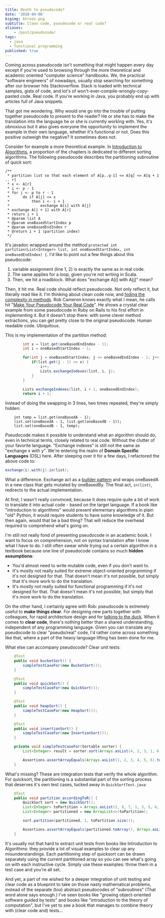 ```yaml
---
title: Death to pseudocode?
date: '2018-04-06'
bigimg: btrees.png
subtitle: Clean code, pseudocode or real code?
aliases:
    - /post/pseudocode/
tags:
  - java
  - functional programming
published: true
---
```


Coming across pseudocode isn't something that might happen every day except if you're used to browsing through the more theoretical and academic oriented "computer science" handbooks. We, the practical "software engineers" of nowadays, usually stop searching for something after our browser hits Stackoverflow. Stack is loaded with technical samples, gists of code, and lot's of won't-ever-compile-wrongly-copy-pasted code. Real code. If you're working in Java, you probably end up with articles full of Java snippets. 

That got me wondering. Why would one go into the trouble of putting together pseudocode to present to the reader? He or she has to make the translation into the language he or she is currently working with. Yes, it's obnoxious but it also gives everyone the opportunity to implement the example in their own language, whether it's functional or not. Does this positive outweigh the negative? It sometimes does not.

Consider for example a more theoretical example. In [Introduction to Algorithms](https://www.goodreads.com/book/show/108986.Introduction_to_Algorithms?ac=1), a proportion of the chapters is dedicated to different sorting algorithms. The following pseudocode describes the partitioning subroutine of quick sort:

    /**
     * partition list so that each element of A[p..q-1] <= A[q] <= A[q + 1 .. r]
     * x <- A[r]
     * i <- p - 1
     * for j <- p to r - 1
     *      do if A[j] <= x
     *          then i <- i + 1
     *              exchange A[i] with A[j]
     * exchange A[i + 1] with A[r]
     * return i + 1
     * @param list A
     * @param oneBasedStartIndex p
     * @param oneBasedEndIndex r
     * @return i + 1 (partition index)
     */

It's javadoc wrapped around the method `protected int partition(List<Integer> list, int oneBasedStartIndex, int oneBasedEndIndex) {`. I'd like to point out a few things about this pseudocode:

1. variable assignment (line 1, 2) is exactly the same as in real code.
2. The same applies for a loop, given you're not writing in Scala.
3. Then, we hit a roadblock. What does "exchange A[i] with A[j]" mean?

Then, it hit me. Real code should reflect pseudocode. Not only reflect it, but literally read like it. I'm thinking about clean code now, and [hiding the complexity in methods](/post/hiding-complexity/). Rob Cameron knows exactly what I mean, he calls hit "[Make Your Pseudocode Your Real Code](https://dev.to/cannikin/make-your-pseudocode-your-real-code-96n)". He shows a crystal clear example from some pseudocode in Ruby on Rails to his first effort in implementing it. But it doesn't stop there: with some clever method extractions, you can get pretty close to the original pseudocode. Human readable code. Ubiquitous. 

This is my implementation of the partition method:

```java
        int x = list.get(oneBasedEndIndex - 1);
        int i = oneBasedStartIndex - 1;

        for(int j = oneBasedStartIndex; j <= oneBasedEndIndex - 1; j++) {
            if(list.get(j - 1) <= x) {
                i++;
                Lists.exchangeIndexes(list, i, j);
            }
        }

        Lists.exchangeIndexes(list, i + 1, oneBasedEndIndex);
        return i + 1;
```

Instead of doing the swapping in 3 lines, two times repeated, they're simply hidden:

        int temp = list.get(oneBasedA - 1);
        list.set(oneBasedA - 1, list.get(oneBasedB - 1));
        list.set(oneBasedB - 1, temp);

Pseudocode makes it possible to understand what an algorithm should do, even in technical terms, closely related to real code. Without the clutter of your favorite language. "Exchange indexes" is still not the same as "exchange x with y". We're entering the realm of **Domain Specific Languages** (DSL) here. After sleeping over it for a few days, I refactored the above code to:

```java 
exchange(i).with(j).in(list);
```

What a difference. Exchange act as a [builder pattern](/post/builders-dsl) and wraps oneBasedA in a new class that gets mutated by oneBasedBy. The final act, `in(list)`, redirects to the actual implementation. 

At first, I wasn't really convinced, because it does require quite a bit of work to translate it into actual code - based on the target language. If a book like "introduction to algorithms" would present elementary algorithms in plain "old" Python, it would require students to have some knowledge of it. But then again, would that be a bad thing? That will reduce the overhead required to comprehend what's going on. 

I'm still not really fond of presenting pseudocode in an academic book. I want to focus on comprehension, not on syntax translation after I know what I have to do. I still often swear while trying out a certain algorithm in a textbook because one line of pseudocode contains so much **hidden assumptions**:

- You'd almost need to write mutable code, even if you don't want to.
- It's mostly not really suited for extreme object-oriented programming if it's not designed for that. That doesn't mean it's not possible, but simply that it's more work to do the translation. 
- It's mostly not really suited for functional programming if it's not designed for that. That doesn't mean it's not possible, but simply that it's more work to do the translation. 

On the other hand, I certainly agree with Rob: pseudocode is extremely useful to **make things clear**. For designing new parts together with colleagues, for rapid architecture design and for [talking to the duck](/post/serendipitous-creativity/). When it comes to **clear code**, there's nothing better than a shared understanding, independent of any programming language. Given you can translate any pseudocode to clear "pseudo/real" code, I'd rather come across something like that, where a part of the heavy language lifting has been done for me. 

What else can accompany pseudocode? Clear unit tests:

```java
    @Test
    public void bucketSort() {
        simpleTestCaseFor(new BucketSort());
    }

    @Test
    public void quickSort() {
        simpleTestCaseFor(new QuickSort());
    }

    @Test
    public void heapSort() {
        simpleTestCaseFor(new HeapSort());
    }

    @Test
    public void insertionSort() {
        simpleTestCaseFor(new InsertionSort());
    }

    private void simpleTestCaseFor(Sortable sorter) {
        List<Integer> result = sorter.sort(Arrays.asList(4, 2, 3, 1, 6, 5));

        Assertions.assertArrayEquals(Arrays.asList(1, 2, 3, 4, 5, 6).toArray(), result.toArray());
    }
```

What's missing? These are integration tests that verify the whole algorithm. For quicksort, the partitioning is a substantial part of the sorting process that deserves it's own test cases, tucked away in `QuickSortTest.java`:

```java
    @Test
    public void partition_accordingToR() {
        QuickSort sort = new QuickSort();
        List<Integer> toPartition = Arrays.asList(2, 8, 7, 1, 3, 5, 6, 4);
        List<Integer> partitioned = new ArrayList<>(toPartition);

        sort.partition(partitioned, 1, toPartition.size());

        Assertions.assertArrayEquals(partitioned.toArray(), Arrays.asList(2, 1, 3, 4, 7, 5, 6, 8).toArray());
    }
```

It's usually not that hard to extract unit tests from books like Introduction to Algorithms: they provide a lot of visual examples to clear up any misunderstandings. Each partitioning step of quicksort can be drawn separately using the current partitioned array so you can see what's going on with each instructive cycle. Simply use these examples: throw them in a test case and you're all set. 

And yet, a part of me wished for a deeper integration of unit testing and clear code as a blueprint to take on those nasty mathematical problems, instead of the separate (too) abstract pseudocodes of "subroutines" (That word alone says enough.) I've seen books like "growing object-oriented software guided by tests" and books like "introduction to the theory of computation", but I've yet to see a book that manages to combine theory with (clear code and) tests...